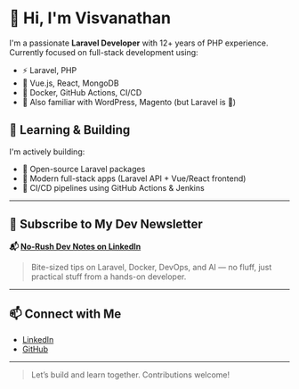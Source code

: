 # 👋 Hi, I'm Visvanathan

I'm a passionate **Laravel Developer** with 12+ years of PHP experience.  
Currently focused on full-stack development using:

- ⚡ Laravel, PHP
- 🎨 Vue.js, React, MongoDB
- 🔧 Docker, GitHub Actions, CI/CD
- 💬 Also familiar with WordPress, Magento (but Laravel is 💖)

## 🌱 Learning & Building
I'm actively building:
- 🧩 Open-source Laravel packages
- 🚀 Modern full-stack apps (Laravel API + Vue/React frontend)
- 🧪 CI/CD pipelines using GitHub Actions & Jenkins

---

## 📰 Subscribe to My Dev Newsletter

**📬 [No-Rush Dev Notes on LinkedIn](https://www.linkedin.com/newsletters/no-rush-dev-notes-7330225578857455616/)**  
> Bite-sized tips on Laravel, Docker, DevOps, and AI — no fluff, just practical stuff from a hands-on developer.

---

## 📫 Connect with Me
- [LinkedIn](https://www.linkedin.com/in/visvanathan-d)
- [GitHub](https://github.com/Visvanathan)

---
> Let’s build and learn together. Contributions welcome!

